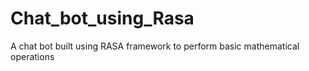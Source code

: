 # Chat_bot_using_Rasa
A chat bot built using RASA framework to perform basic mathematical operations
